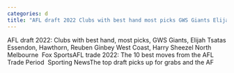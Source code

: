 ```yaml
---
categories: d
title: "AFL draft 2022 Clubs with best hand most picks GWS Giants Elijah Tsatas Essendon Hawthorn Reuben Ginbey West Coast Harry Sheezel North Melbourne  Fox Sports"
---
```

AFL draft 2022: Clubs with best hand, most picks, GWS Giants, Elijah Tsatas Essendon, Hawthorn, Reuben Ginbey West Coast, Harry Sheezel North Melbourne&nbsp;&nbsp;Fox SportsAFL trade 2022: The 10 best moves from the AFL Trade Period&nbsp;&nbsp;Sporting NewsThe top draft picks up for grabs and the AF
